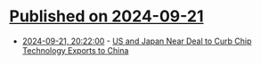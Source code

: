 # [Published on 2024-09-21](index.md)

* [2024-09-21, 20:22:00](https://soylentnews.org/article.pl?sid=24/09/20/0534246&from=rss) - [US and Japan Near Deal to Curb Chip Technology Exports to China](https://soylentnews.org/article.pl?sid=24/09/20/0534246&from=rss)
